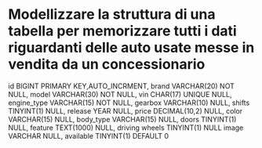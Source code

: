 # Modellizzare la struttura di una tabella per memorizzare tutti i dati riguardanti delle auto usate messe in vendita da un concessionario

id BIGINT PRIMARY KEY,AUTO_INCRMENT,
brand VARCHAR(20) NOT NULL,
model VARCHAR(30) NOT NULL,
vin CHAR(17) UNIQUE NULL,
engine_type VARCHAR(15) NOT NULL,
gearbox VARCHAR(10) NULL,
shifts TINYINT(1) NULL,
release YEAR NULL,
price DECIMAL(10,2) NULL,
color VARCHAR(15) NULL,
body_type VARCHAR(15) NULL,
doors TINYINT(1) NULL,
feature TEXT(1000) NULL,
driving wheels TINYINT(1) NULL
image VARCHAR NULL,
available TINYINT(1) DEFAULT 0